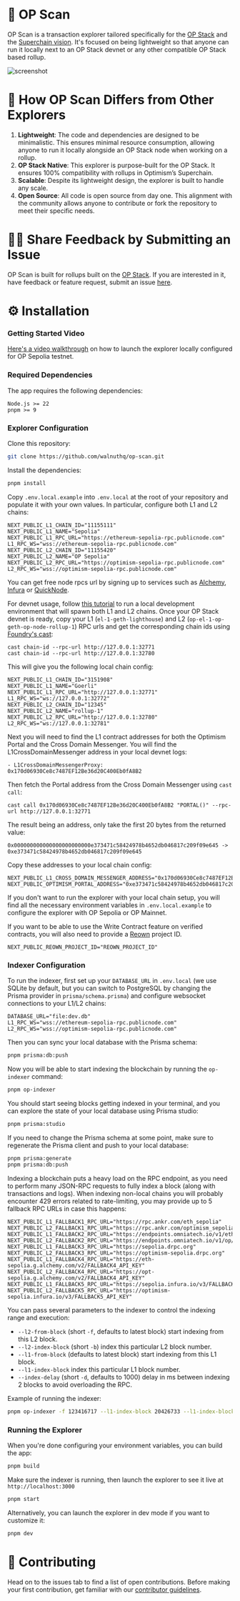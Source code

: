 # 🔎 OP Scan

OP Scan is a transaction explorer tailored specifically for the [OP Stack](https://docs.optimism.io/stack/getting-started) and the [Superchain vision](https://docs.optimism.io/superchain/superchain-explainer). It's focused on being lightweight so that anyone can run it locally next to an OP Stack devnet or any other compatible OP Stack based rollup.

![screenshot](screenshot.png)

# 🦄 How OP Scan Differs from Other Explorers

1. **Lightweight**: The code and dependencies are designed to be minimalistic. This ensures minimal resource consumption, allowing anyone to run it locally alongside an OP Stack node when working on a rollup.
2. **OP Stack Native**: This explorer is purpose-built for the OP Stack. It ensures 100% compatibility with rollups in Optimism’s Superchain.
3. **Scalable**: Despite its lightweight design, the explorer is built to handle any scale.
4. **Open Source**: All code is open source from day one. This alignment with the community allows anyone to contribute or fork the repository to meet their specific needs.

# 🙋‍♀️ Share Feedback by Submitting an Issue

OP Scan is built for rollups built on the [OP Stack](https://docs.optimism.io/stack/getting-started). If you are interested in it, have feedback or feature request, submit an issue [here](https://github.com/walnuthq/op-scan/issues).

# ⚙️ Installation

### Getting Started Video

[Here's a video walkthrough](https://www.loom.com/share/3b79f0b25e44443eb16d296aba021764) on how to launch the explorer locally configured for OP Sepolia testnet.

### Required Dependencies

The app requires the following dependencies:

```
Node.js >= 22
pnpm >= 9
```

### Explorer Configuration

Clone this repository:

```sh
git clone https://github.com/walnuthq/op-scan.git
```

Install the dependencies:

```sh
pnpm install
```

Copy `.env.local.example` into `.env.local` at the root of your repository and populate it with your own values.
In particular, configure both L1 and L2 chains:

```
NEXT_PUBLIC_L1_CHAIN_ID="11155111"
NEXT_PUBLIC_L1_NAME="Sepolia"
NEXT_PUBLIC_L1_RPC_URL="https://ethereum-sepolia-rpc.publicnode.com"
L1_RPC_WS="wss://ethereum-sepolia-rpc.publicnode.com"
NEXT_PUBLIC_L2_CHAIN_ID="11155420"
NEXT_PUBLIC_L2_NAME="OP Sepolia"
NEXT_PUBLIC_L2_RPC_URL="https://optimism-sepolia-rpc.publicnode.com"
L2_RPC_WS="wss://optimism-sepolia-rpc.publicnode.com"
```

You can get free node rpcs url by signing up to services such as [Alchemy](https://www.alchemy.com/), [Infura](https://www.infura.io/) or [QuickNode](https://www.quicknode.com/).

For devnet usage, follow [this tutorial](https://docs.optimism.io/stack/dev-node) to run a local development environment that will spawn both L1 and L2 chains.
Once your OP Stack devnet is ready, copy your L1 (`el-1-geth-lighthouse`) and L2 (`op-el-1-op-geth-op-node-rollup-1`) RPC urls and get the corresponding chain ids using [Foundry's cast](https://book.getfoundry.sh/reference/cast/):

```
cast chain-id --rpc-url http://127.0.0.1:32771
cast chain-id --rpc-url http://127.0.0.1:32780
```

This will give you the following local chain config:

```
NEXT_PUBLIC_L1_CHAIN_ID="3151908"
NEXT_PUBLIC_L1_NAME="Goerli"
NEXT_PUBLIC_L1_RPC_URL="http://127.0.0.1:32771"
L1_RPC_WS="ws://127.0.0.1:32772"
NEXT_PUBLIC_L2_CHAIN_ID="12345"
NEXT_PUBLIC_L2_NAME="rollup-1"
NEXT_PUBLIC_L2_RPC_URL="http://127.0.0.1:32780"
L2_RPC_WS="ws://127.0.0.1:32781"
```

Next you will need to find the L1 contract addresses for both the Optimism Portal and the Cross Domain Messenger.
You will find the L1CrossDomainMessenger address in your local devnet logs:

```
- L1CrossDomainMessengerProxy: 0x170d06930Ce8c7487EF12Be36d20C400Eb0fA8B2
```

Then fetch the Portal address from the Cross Domain Messenger using `cast call`:

```
cast call 0x170d06930Ce8c7487EF12Be36d20C400Eb0fA8B2 "PORTAL()" --rpc-url http://127.0.0.1:32771
```

The result being an address, only take the first 20 bytes from the returned value:

```
0x000000000000000000000000e373471c58424978b4652db046817c209f09e645 -> 0xe373471c58424978b4652db046817c209f09e645
```

Copy these addresses to your local chain config:

```
NEXT_PUBLIC_L1_CROSS_DOMAIN_MESSENGER_ADDRESS="0x170d06930Ce8c7487EF12Be36d20C400Eb0fA8B2"
NEXT_PUBLIC_OPTIMISM_PORTAL_ADDRESS="0xe373471c58424978b4652db046817c209f09e645"
```

If you don't want to run the explorer with your local chain setup, you will find all the necessary environment variables in `.env.local.example` to configure the explorer with OP Sepolia or OP Mainnet.

If you want to be able to use the Write Contract feature on verified contracts, you will also need to provide a [Reown](https://docs.reown.com/) project ID.

```
NEXT_PUBLIC_REOWN_PROJECT_ID="REOWN_PROJECT_ID"
```

### Indexer Configuration

To run the indexer, first set up your `DATABASE_URL` in `.env.local` (we use SQLite by default, but you can switch to PostgreSQL by changing the Prisma provider in `prisma/schema.prisma`) and configure websocket connections to your L1/L2 chains:

```
DATABASE_URL="file:dev.db"
L1_RPC_WS="wss://ethereum-sepolia-rpc.publicnode.com"
L2_RPC_WS="wss://optimism-sepolia-rpc.publicnode.com"
```

Then you can sync your local database with the Prisma schema:

```sh
pnpm prisma:db:push
```

Now you will be able to start indexing the blockchain by running the `op-indexer` command:

```sh
pnpm op-indexer
```

You should start seeing blocks getting indexed in your terminal, and you can explore the state of your local database using Prisma studio:

```sh
pnpm prisma:studio
```

If you need to change the Prisma schema at some point, make sure to regenerate the Prisma client and push to your local database:

```sh
pnpm prisma:generate
pnpm prisma:db:push
```

Indexing a blockchain puts a heavy load on the RPC endpoint, as you need to perform many JSON-RPC requests to fully index a block (along with transactions and logs).
When indexing non-local chains you will probably encounter 429 errors related to rate-limiting, you may provide up to 5 fallback RPC URLs in case this happens:

```
NEXT_PUBLIC_L1_FALLBACK1_RPC_URL="https://rpc.ankr.com/eth_sepolia"
NEXT_PUBLIC_L2_FALLBACK1_RPC_URL="https://rpc.ankr.com/optimism_sepolia"
NEXT_PUBLIC_L1_FALLBACK2_RPC_URL="https://endpoints.omniatech.io/v1/eth/sepolia/public"
NEXT_PUBLIC_L2_FALLBACK2_RPC_URL="https://endpoints.omniatech.io/v1/op/sepolia/public"
NEXT_PUBLIC_L1_FALLBACK3_RPC_URL="https://sepolia.drpc.org"
NEXT_PUBLIC_L2_FALLBACK3_RPC_URL="https://optimism-sepolia.drpc.org"
NEXT_PUBLIC_L1_FALLBACK4_RPC_URL="https://eth-sepolia.g.alchemy.com/v2/FALLBACK4_API_KEY"
NEXT_PUBLIC_L2_FALLBACK4_RPC_URL="https://opt-sepolia.g.alchemy.com/v2/FALLBACK4_API_KEY"
NEXT_PUBLIC_L1_FALLBACK5_RPC_URL="https://sepolia.infura.io/v3/FALLBACK5_API_KEY"
NEXT_PUBLIC_L2_FALLBACK5_RPC_URL="https://optimism-sepolia.infura.io/v3/FALLBACK5_API_KEY"
```

You can pass several parameters to the indexer to control the indexing range and execution:

- `--l2-from-block` (short `-f`, defaults to latest block) start indexing from this L2 block.
- `--l2-index-block` (short `-b`) index this particular L2 block number.
- `--l1-from-block` (defaults to latest block) start indexing from this L1 block.
- `--l1-index-block` index this particular L1 block number.
- `--index-delay` (short `-d`, defaults to 1000) delay in ms between indexing 2 blocks to avoid overloading the RPC.

Example of running the indexer:

```sh
pnpm op-indexer -f 123416717 --l1-index-block 20426733 --l1-index-block 20426726 -d 500
```

### Running the Explorer

When you're done configuring your environment variables, you can build the app:

```sh
pnpm build
```

Make sure the indexer is running, then launch the explorer to see it live at `http://localhost:3000`

```sh
pnpm start
```

Alternatively, you can launch the explorer in dev mode if you want to customize it:

```sh
pnpm dev
```

# 🤗 Contributing

Head on to the issues tab to find a list of open contributions. Before making your first contribution, get familiar with our [contributor guidelines](https://github.com/walnuthq/op-scan/issues/1).
